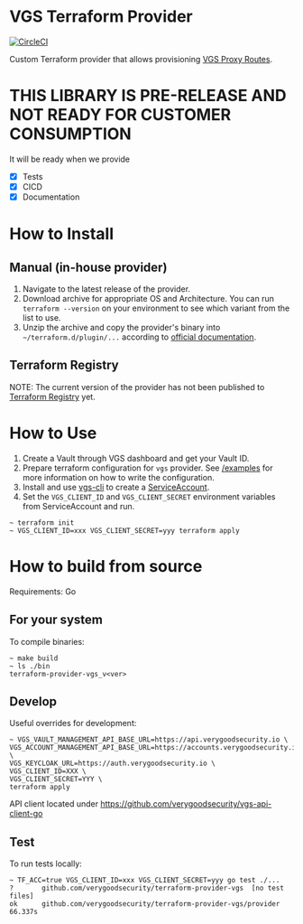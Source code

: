 # VGS Terraform Provider

[![CircleCI](https://circleci.com/gh/verygoodsecurity/terraform-provider-vgs.svg?style=svg&circle-token=8ae379e820e61ec6f8e8451ebaf5ed6958fa7c13)](https://circleci.com/gh/verygoodsecurity/terraform-provider-vgs)

Custom Terraform provider that allows provisioning [VGS Proxy Routes](https://www.verygoodsecurity.com/docs/guides/managing-your-routes).

# THIS LIBRARY IS PRE-RELEASE AND NOT READY FOR CUSTOMER CONSUMPTION

It will be ready when we provide

- [x] Tests
- [x] CICD
- [x] Documentation

# How to Install

## Manual (in-house provider)
1. Navigate to the latest release of the provider.
2. Download archive for appropriate OS and Architecture. You can run `terraform --version` on your environment to see which variant from the list to use.
3. Unzip the archive and copy the provider's binary into `~/terraform.d/plugin/...` according to [official documentation](https://www.terraform.io/docs/cloud/run/install-software.html#in-house-providers).

## Terraform Registry
NOTE: The current version of the provider has not been published to [Terraform Registry](https://registry.terraform.io/) yet.

# How to Use
1. Create a Vault through VGS dashboard and get your Vault ID.
2. Prepare terraform configuration for `vgs` provider. See [/examples](/examples/README.md) for more information on how to write the configuration.
3. Install and use [vgs-cli](https://github.com/verygoodsecurity/vgs-cli) to create a [ServiceAccount](https://www.verygoodsecurity.com/docs/vgs-cli/service-account#create).
4. Set the `VGS_CLIENT_ID` and `VGS_CLIENT_SECRET` environment variables from ServiceAccount and run.
```shell
~ terraform init
~ VGS_CLIENT_ID=xxx VGS_CLIENT_SECRET=yyy terraform apply
```

# How to build from source
Requirements: Go

## For your system
To compile binaries:
```shell
~ make build
~ ls ./bin
terraform-provider-vgs_v<ver>
```

## Develop
Useful overrides for development:
```shell
~ VGS_VAULT_MANAGEMENT_API_BASE_URL=https://api.verygoodsecurity.io \
VGS_ACCOUNT_MANAGEMENT_API_BASE_URL=https://accounts.verygoodsecurity.io \
VGS_KEYCLOAK_URL=https://auth.verygoodsecurity.io \
VGS_CLIENT_ID=XXX \
VGS_CLIENT_SECRET=YYY \
terraform apply
```

API client located under https://github.com/verygoodsecurity/vgs-api-client-go

## Test
To run tests locally:
```shell
~ TF_ACC=true VGS_CLIENT_ID=xxx VGS_CLIENT_SECRET=yyy go test ./...
?   	github.com/verygoodsecurity/terraform-provider-vgs	[no test files]
ok  	github.com/verygoodsecurity/terraform-provider-vgs/provider	66.337s
```